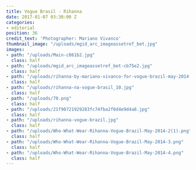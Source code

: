 ```yaml
---
title: Vogue Brasil - Rihanna
date: 2017-01-07 03:30:00 Z
categories:
- editorial
position: 36
credit_text: 'Photographer: Mariano Vivanco'
thumbnail_image: "/uploads/mgid_arc_imageassetref_bet.jpg"
images:
- path: "/uploads/Main-c861b2.jpg"
  class: half
- path: "/uploads/mgid_arc_imageassetref_bet-cb75e2.jpg"
  class: half
- path: "/uploads/rihanna-by-mariano-vivanco-for-vogue-brazil-may-2014-5.jpg"
  class: half
- path: "/uploads/rihanna-na-vogue-brasil_10.jpg"
  class: half
- path: "/uploads/70.png"
  class: half
- path: "/uploads/21f90721929283fc74fba2f0d4e9d4a8.jpg"
  class: half
- path: "/uploads/rihanna-vogue-brazil.jpg"
  class: half
- path: "/uploads/Who-What-Wear-Rihanna-Vogue-Brazil-May-2014-2(1).png"
  class: half
- path: "/uploads/Who-What-Wear-Rihanna-Vogue-Brazil-May-2014-3.png"
  class: half
- path: "/uploads/Who-What-Wear-Rihanna-Vogue-Brazil-May-2014-4.png"
  class: half
---
```


